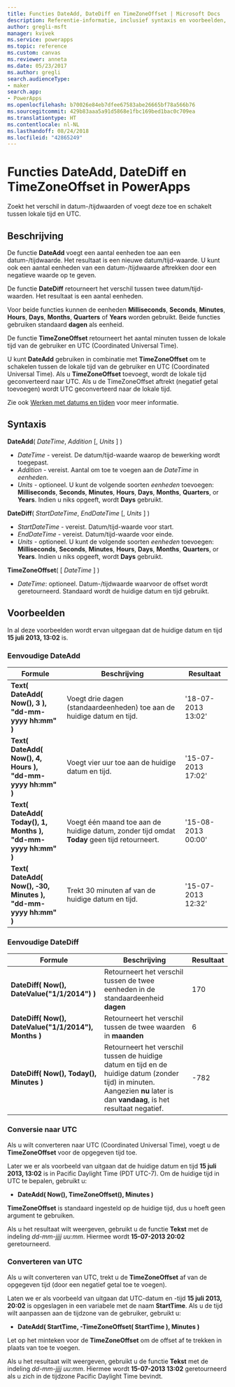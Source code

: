 ```yaml
---
title: Functies DateAdd, DateDiff en TimeZoneOffset | Microsoft Docs
description: Referentie-informatie, inclusief syntaxis en voorbeelden, voor de functies DateAdd, DateDiff en TimeZoneOffset in PowerApps
author: gregli-msft
manager: kvivek
ms.service: powerapps
ms.topic: reference
ms.custom: canvas
ms.reviewer: anneta
ms.date: 05/23/2017
ms.author: gregli
search.audienceType:
- maker
search.app:
- PowerApps
ms.openlocfilehash: b70026e84eb7dfee67583abe26665bf78a566b76
ms.sourcegitcommit: 429b83aaa5a91d5868e1fbc169bed1bac0c709ea
ms.translationtype: HT
ms.contentlocale: nl-NL
ms.lasthandoff: 08/24/2018
ms.locfileid: "42865249"
---
```

# <a name="dateadd-datediff-and-timezoneoffset-functions-in-powerapps"></a>Functies DateAdd, DateDiff en TimeZoneOffset in PowerApps
Zoekt het verschil in datum-/tijdwaarden of voegt deze toe en schakelt tussen lokale tijd en UTC.

## <a name="description"></a>Beschrijving
De functie **DateAdd** voegt een aantal eenheden toe aan een datum-/tijdwaarde. Het resultaat is een nieuwe datum/tijd-waarde. U kunt ook een aantal eenheden van een datum-/tijdwaarde aftrekken door een negatieve waarde op te geven.

De functie **DateDiff** retourneert het verschil tussen twee datum/tijd-waarden. Het resultaat is een aantal eenheden.

Voor beide functies kunnen de eenheden **Milliseconds**, **Seconds**, **Minutes**, **Hours**, **Days**, **Months**, **Quarters** of **Years** worden gebruikt.  Beide functies gebruiken standaard **dagen** als eenheid.

De functie **TimeZoneOffset** retourneert het aantal minuten tussen de lokale tijd van de gebruiker en UTC (Coordinated Universal Time).   

U kunt **DateAdd** gebruiken in combinatie met **TimeZoneOffset** om te schakelen tussen de lokale tijd van de gebruiker en UTC (Coordinated Universal Time).  Als u **TimeZoneOffset** toevoegt, wordt de lokale tijd geconverteerd naar UTC. Als u de TimeZoneOffset aftrekt (negatief getal toevoegen) wordt UTC geconverteerd naar de lokale tijd.

Zie ook [Werken met datums en tijden](../show-text-dates-times.md) voor meer informatie.

## <a name="syntax"></a>Syntaxis
**DateAdd**( *DateTime*, *Addition* [, *Units* ] )

* *DateTime* - vereist. De datum/tijd-waarde waarop de bewerking wordt toegepast.
* *Addition* - vereist. Aantal om toe te voegen aan de *DateTime* in *eenheden*.
* *Units* - optioneel. U kunt de volgende soorten *eenheden* toevoegen: **Milliseconds**, **Seconds**, **Minutes**, **Hours**, **Days**, **Months**, **Quarters**, or **Years**.  Indien u niks opgeeft, wordt **Days** gebruikt.

**DateDiff**( *StartDateTime*, *EndDateTime* [, *Units* ] )

* *StartDateTime* - vereist. Datum/tijd-waarde voor start.
* *EndDateTime* - vereist. Datum/tijd-waarde voor einde.
* *Units* - optioneel. U kunt de volgende soorten *eenheden* toevoegen: **Milliseconds**, **Seconds**, **Minutes**, **Hours**, **Days**, **Months**, **Quarters**, or **Years**.  Indien u niks opgeeft, wordt **Days** gebruikt.

**TimeZoneOffset**( [ *DateTime* ] )

* *DateTime*: optioneel.  Datum-/tijdwaarde waarvoor de offset wordt geretourneerd.  Standaard wordt de huidige datum en tijd gebruikt.

## <a name="examples"></a>Voorbeelden
In al deze voorbeelden wordt ervan uitgegaan dat de huidige datum en tijd **15 juli 2013, 13:02** is.

### <a name="simple-dateadd"></a>Eenvoudige DateAdd

| Formule | Beschrijving | Resultaat |
| --- | --- | --- |
| **Text( DateAdd( Now(), 3 ),<br>"dd-mm-yyyy hh:mm" )** |Voegt drie dagen (standaardeenheden) toe aan de huidige datum en tijd. |'18-07-2013 13:02' |
| **Text( DateAdd( Now(), 4, Hours ),<br>"dd-mm-yyyy hh:mm" )** |Voegt vier uur toe aan de huidige datum en tijd. |'15-07-2013 17:02' |
| **Text( DateAdd( Today(), 1, Months ),<br>"dd-mm-yyyy hh:mm" )** |Voegt één maand toe aan de huidige datum, zonder tijd omdat **Today** geen tijd retourneert. |'15-08-2013 00:00' |
| **Text( DateAdd( Now(), &#8209;30, Minutes ),<br>"dd-mm-yyyy hh:mm" )** |Trekt 30 minuten af van de huidige datum en tijd. |'15-07-2013 12:32' |

### <a name="simple-datediff"></a>Eenvoudige DateDiff

| Formule | Beschrijving | Resultaat |
| --- | --- | --- |
| **DateDiff( Now(), DateValue("1/1/2014") )** |Retourneert het verschil tussen de twee eenheden in de standaardeenheid **dagen** |170 |
| **DateDiff( Now(), DateValue("1/1/2014"), Months )** |Retourneert het verschil tussen de twee waarden in **maanden** |6 |
| **DateDiff( Now(), Today(), Minutes )** |Retourneert het verschil tussen de huidige datum en tijd en de huidige datum (zonder tijd) in minuten.  Aangezien **nu** later is dan **vandaag**, is het resultaat negatief. |-782 |

### <a name="converting-to-utc"></a>Conversie naar UTC
Als u wilt converteren naar UTC (Coordinated Universal Time), voegt u de **TimeZoneOffset** voor de opgegeven tijd toe.  

Later we er als voorbeeld van uitgaan dat de huidige datum en tijd **15 juli 2013, 13:02** is in Pacific Daylight Time (PDT UTC-7).  Om de huidige tijd in UTC te bepalen, gebruikt u:

* **DateAdd( Now(), TimeZoneOffset(), Minutes )**

**TimeZoneOffset** is standaard ingesteld op de huidige tijd, dus u hoeft geen argument te gebruiken.

Als u het resultaat wilt weergeven, gebruikt u de functie **Tekst** met de indeling *dd-mm-jjjj uu:mm*. Hiermee wordt **15-07-2013 20:02** geretourneerd.

### <a name="converting-from-utc"></a>Converteren van UTC
Als u wilt converteren van UTC, trekt u de **TimeZoneOffset** af van de opgegeven tijd (door een negatief getal toe te voegen).

Laten we er als voorbeeld van uitgaan dat UTC-datum en -tijd **15 juli 2013, 20:02** is opgeslagen in een variabele met de naam **StartTime**. Als u de tijd wilt aanpassen aan de tijdzone van de gebruiker, gebruikt u:

* **DateAdd( StartTime, -TimeZoneOffset( StartTime ), Minutes )**

Let op het minteken voor de **TimeZoneOffset** om de offset af te trekken in plaats van toe te voegen.

Als u het resultaat wilt weergeven, gebruikt u de functie **Tekst** met de indeling *dd-mm-jjjj uu:mm*. Hiermee wordt **15-07-2013 13:02** geretourneerd als u zich in de tijdzone Pacific Daylight Time bevindt.

